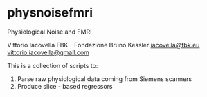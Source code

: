 physnoisefmri
=============

Physiological Noise and FMRI

Vittorio Iacovella
FBK - Fondazione Bruno Kessler
iacovella@fbk.eu
vittorio.iacovella@gmail.com

This is a collection of scripts to:

1. Parse raw physiological data coming from Siemens scanners
2. Produce slice - based regressors 
